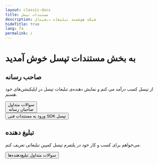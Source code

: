 ```yaml
---
layout: classic-docs
title: مستندات تپسل 
description: شبکه هوشمند تبلیغات دیجیتال
hideTitle: true
lang: fa
permalink: /
---
```


<h1>به بخش مستندات تپسل خوش آمدید</h1>

<div class="row clickable-box-group" markdown="0">
  <div class="col-12 col-sm-6">
    <div class="clickable-box">
      <div class="clickable-box-icon">
        <i class="picon-publisher"></i>
      </div>
      <h2 class="clickable-box-title">صاحب رسانه</h2>
      <p class="clickable-box-desc">از تپسل کسب درآمد می کنم و نمایش دهنده‌ی تبلیغات تپسل در اپلیکیشن‌های خود هستم.</p>
      <div class="row mt-3">
        <div class="col-6">
          <a href="/faq/publisher">
            <button class="clickable-box-button btn btn-primary">سوالات متداول<br>صاحبان رسانه</button>
          </a>
        </div>
        <div class="col-6">
          <a href="/sdk">
            <button class="clickable-box-button btn btn-gray">ورود به مستندات فنی SDK تپسل</button>
          </a>
        </div>
      </div>
    </div>
  </div>
  <div class="col-12 col-sm-6">
    <div class="clickable-box">
      <div class="clickable-box-icon">
        <i class="picon-advertiser"></i>
      </div>
      <h2 class="clickable-box-title">تبلیغ دهنده</h2>
      <p class="clickable-box-desc">می‌خواهم برای کسب و کار خود در پلتفرم تپسل کمپین تبلیغاتی تعریف کنم.</p>
      <a href="/faq/advertiser">
        <button class="clickable-box-button btn btn-secondary">سوالات متداول تبلیغ‌دهنده‌ها</button>
      </a>
    </div>
  </div>
</div>